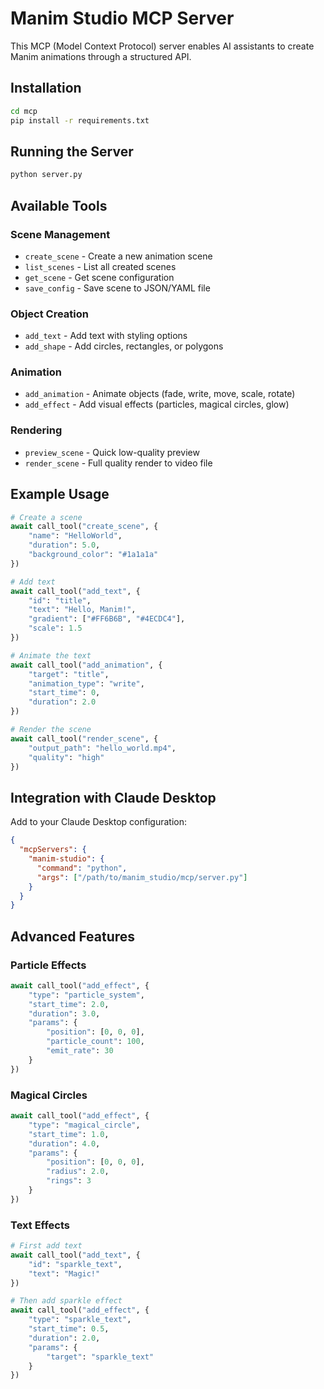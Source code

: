# Manim Studio MCP Server

This MCP (Model Context Protocol) server enables AI assistants to create Manim animations through a structured API.

## Installation

```bash
cd mcp
pip install -r requirements.txt
```

## Running the Server

```bash
python server.py
```

## Available Tools

### Scene Management
- `create_scene` - Create a new animation scene
- `list_scenes` - List all created scenes
- `get_scene` - Get scene configuration
- `save_config` - Save scene to JSON/YAML file

### Object Creation
- `add_text` - Add text with styling options
- `add_shape` - Add circles, rectangles, or polygons

### Animation
- `add_animation` - Animate objects (fade, write, move, scale, rotate)
- `add_effect` - Add visual effects (particles, magical circles, glow)

### Rendering
- `preview_scene` - Quick low-quality preview
- `render_scene` - Full quality render to video file

## Example Usage

```python
# Create a scene
await call_tool("create_scene", {
    "name": "HelloWorld",
    "duration": 5.0,
    "background_color": "#1a1a1a"
})

# Add text
await call_tool("add_text", {
    "id": "title",
    "text": "Hello, Manim!",
    "gradient": ["#FF6B6B", "#4ECDC4"],
    "scale": 1.5
})

# Animate the text
await call_tool("add_animation", {
    "target": "title",
    "animation_type": "write",
    "start_time": 0,
    "duration": 2.0
})

# Render the scene
await call_tool("render_scene", {
    "output_path": "hello_world.mp4",
    "quality": "high"
})
```

## Integration with Claude Desktop

Add to your Claude Desktop configuration:

```json
{
  "mcpServers": {
    "manim-studio": {
      "command": "python",
      "args": ["/path/to/manim_studio/mcp/server.py"]
    }
  }
}
```

## Advanced Features

### Particle Effects
```python
await call_tool("add_effect", {
    "type": "particle_system",
    "start_time": 2.0,
    "duration": 3.0,
    "params": {
        "position": [0, 0, 0],
        "particle_count": 100,
        "emit_rate": 30
    }
})
```

### Magical Circles
```python
await call_tool("add_effect", {
    "type": "magical_circle",
    "start_time": 1.0,
    "duration": 4.0,
    "params": {
        "position": [0, 0, 0],
        "radius": 2.0,
        "rings": 3
    }
})
```

### Text Effects
```python
# First add text
await call_tool("add_text", {
    "id": "sparkle_text",
    "text": "Magic!"
})

# Then add sparkle effect
await call_tool("add_effect", {
    "type": "sparkle_text",
    "start_time": 0.5,
    "duration": 2.0,
    "params": {
        "target": "sparkle_text"
    }
})
```